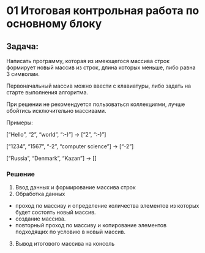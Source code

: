 # 01 Итоговая контрольная работа по основному блоку

## Задача:
Написать программу, которая из имеющегося массива строк формирует новый массив из строк, длина которых меньше, либо равна 3 символам.

Первоначальный массив можно ввести с клавиатуры, либо задать на старте выполнения алгоритма.

При решении не рекомендуется пользоваться коллекциями, лучше обойтись исключительно массивами.

Примеры:

[“Hello”, “2”, “world”, “:-)”] → [“2”, “:-)”]

[“1234”, “1567”, “-2”, “computer science”] → [“-2”]

[“Russia”, “Denmark”, “Kazan”] → []

### Решение

1. Ввод данных и формирование массива строк
2. Обработка данных
- проход по массиву и определение количества элементов из которых будет состоять новый массив.
- создание массива.
- повторный проход по массиву и копирование элементов подходящих по условию в новый массив.
3. Вывод итогового массива на  консоль